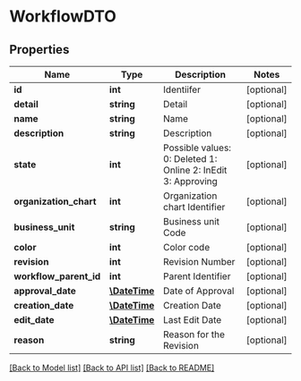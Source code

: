 # WorkflowDTO

## Properties
Name | Type | Description | Notes
------------ | ------------- | ------------- | -------------
**id** | **int** | Identiifer | [optional] 
**detail** | **string** | Detail | [optional] 
**name** | **string** | Name | [optional] 
**description** | **string** | Description | [optional] 
**state** | **int** | Possible values:  0: Deleted  1: Online  2: InEdit  3: Approving | [optional] 
**organization_chart** | **int** | Organization chart Identifier | [optional] 
**business_unit** | **string** | Business unit Code | [optional] 
**color** | **int** | Color code | [optional] 
**revision** | **int** | Revision Number | [optional] 
**workflow_parent_id** | **int** | Parent Identifier | [optional] 
**approval_date** | [**\DateTime**](\DateTime.md) | Date of Approval | [optional] 
**creation_date** | [**\DateTime**](\DateTime.md) | Creation Date | [optional] 
**edit_date** | [**\DateTime**](\DateTime.md) | Last Edit Date | [optional] 
**reason** | **string** | Reason for the Revision | [optional] 

[[Back to Model list]](../README.md#documentation-for-models) [[Back to API list]](../README.md#documentation-for-api-endpoints) [[Back to README]](../README.md)



